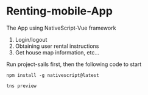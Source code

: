 # Renting-mobile-App

The App using NativeScript-Vue framework

1. Login/logout
1. Obtaining user rental instructions
1. Get house map information, etc...

Run project-sails first, then the following code to start
```
npm install -g nativescript@latest
```
```
tns preview
```
